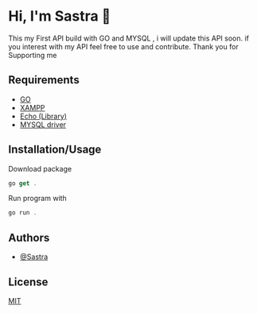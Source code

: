 
# Hi, I'm Sastra 👋

This my First API build with GO and MYSQL , i will update this API soon. if you interest with my API feel free to use and contribute. 
Thank you for Supporting me


## Requirements

- [GO](https://go.dev/)
- [XAMPP](https://www.apachefriends.org/download.html)
- [Echo (Library)](https://github.com/labstack/echo)
- [MYSQL driver](https://github.com/go-sql-driver/mysql)




## Installation/Usage

Download package

```javascript
go get .
```
Run program with 

```javascript
go run .
```

## Authors

- [@Sastra](https://github.com/Sastraaaa)


## License

[MIT](https://choosealicense.com/licenses/mit/)

